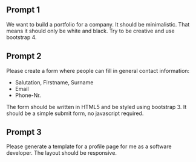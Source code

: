 ## Prompt 1

We want to build a portfolio for a company. 
It should be minimalistic. That means it should only be white and black. Try to be creative and use bootstrap 4.

## Prompt 2

Please create a form where people can fill in general contact information:
- Salutation, Firstname, Surname
- Email
- Phone-Nr.

The form should be written in HTML5 and be styled using bootstrap 3.
It should be a simple submit form, no javascript required.

## Prompt 3

Please generate a template for a profile page for me as a software developer. 
The layout should be responsive.